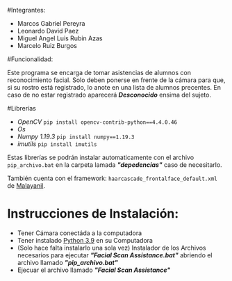 #Integrantes: 

- Marcos Gabriel Pereyra
- Leonardo David Paez
- Miguel Angel Luis Rubin Azas 
- Marcelo Ruiz Burgos

#Funcionalidad:

Este programa se encarga de tomar asistencias de alumnos con reconocimiento facial. Solo deben ponerse en frente de la cámara para que, si su rostro está registrado, lo anote en una lista de alumnos precentes.
En caso de no estar registrado aparecerá _**Desconocido**_ ensima del sujeto.

#Librerías

- _OpenCV_ `pip install opencv-contrib-python==4.4.0.46`
- _Os_ 
- _Numpy 1.19.3_ `pip install numpy==1.19.3`
- _imutils_ `pip install imutils`

Estas librerías se podrán instalar automaticamente con el archivo ```pip_archivo.bat``` en la carpeta lamada _**"depedencias"**_ caso de necesitarlo.

También cuenta con el framework: ```haarcascade_frontalface_default.xml``` de [Malayanil](https://github.com/Malayanil/FaceDetectionHC).


# Instrucciones de Instalación:
- Tener Cámara conectáda a la computadora
- Tener instalado [Python 3.9](https://www.python.org/downloads/) en su Computadora
- (Solo hace falta instalarlo una sola vez) Instalador de los Archivos necesarios para ejecutar _**"Facial Scan Assistance.bat"**_ abriendo el archivo llamado _**"pip_archivo.bat"**_
- Ejecuar el archivo llamado **_"Facial Scan Assistance"_**
